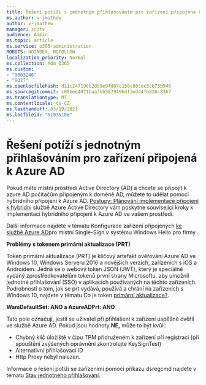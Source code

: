 ```yaml
---
title: Řešení potíží s jednotným přihlašováním pro zařízení připojená k Azure AD
ms.author: v-jmathew
author: v-jmathew
manager: scotv
audience: Admin
ms.topic: article
ms.service: o365-administration
ROBOTS: NOINDEX, NOFOLLOW
localization_priority: Normal
ms.collection: Adm_O365
ms.custom:
- "9003246"
- "9327"
ms.openlocfilehash: d11c24719eb2db9e9fd87c158c80cec5cb75b946
ms.sourcegitcommit: c08bed4071baa3bb5879496df3ed44fb828c8367
ms.translationtype: MT
ms.contentlocale: cs-CZ
ms.lasthandoff: 03/19/2021
ms.locfileid: "51035106"
---
```

# <a name="troubleshoot-single-sign-on-for-azure-ad-joined-devices"></a>Řešení potíží s jednotným přihlašováním pro zařízení připojená k Azure AD

Pokud máte místní prostředí Active Directory (AD) a chcete se připojit k azure AD počítačům připojeným k doméně AD, můžete to udělat pomocí hybridního připojení k Azure AD. [Postupy: Plánování implementace připojení k hybridní](https://docs.microsoft.com/azure/active-directory/devices/hybrid-azuread-join-plan) službě Azure Active Directory vám poskytne související kroky k implementaci hybridního připojení k Azure AD ve vašem prostředí.

Další informace najdete v tématu Konfigurace zařízení připojených [ke službě Azure AD](https://docs.microsoft.com/windows/security/identity-protection/hello-for-business/hello-hybrid-aadj-sso-base)pro místní Single-Sign v systému Windows Hello pro firmy .

**Problémy s tokenem primární aktualizace (PRT)**

Token primární aktualizace (PRT) je klíčový artefakt ověřování Azure AD ve Windows 10, Windows Serveru 2016 a novějších verzích, zařízeních s iOS a Androidem. Jedná se o webový token JSON (JWT), který je speciálně vydaný zprostředkovatelům tokenů první strany Microsoftu, aby umožnil jednotné přihlašování (SSO) v aplikacích používaných na těchto zařízeních. Podrobnosti o tom, jak se prt vydává, používá a chrání na zařízeních s Windows 10, najdete v tématu Co je token [primární aktualizace?](https://docs.microsoft.com/azure/active-directory/devices/concept-primary-refresh-token).

**WamDefaultSet: ANO a AzureADPrt: ANO**

Tato pole označují, jestli se uživatel při přihlášení k zařízení úspěšně ověřil ve službě Azure AD. Pokud jsou hodnoty **NE,** může to být kvůli:

- Chybný klíč úložiště v čipu TPM přidruženém k zařízení při registraci (při spouštění zvýšených oprávnění zkontrolujte KeySignTest)
- Alternativní přihlašovací ID
- Http Proxy nebyl nalezen.

Informace o řešení potíží se zařízeními pomocí příkazu dsregcmd najdete v tématu [Stav jednotného přihlašování](https://docs.microsoft.com/azure/active-directory/devices/troubleshoot-device-dsregcmd#sso-state).
